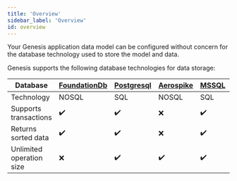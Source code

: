 ```yaml
---
title: 'Overview'
sidebar_label: 'Overview'
id: overview
---
```


Your Genesis application data model can be configured without concern for the database technology used to store the model and data.

Genesis supports the following database technologies for data storage:

| Database | [FoundationDb](/database/database-technology/foundationdb/) | [Postgresql](/database/database-technology/sql/#postgresql) | [Aerospike](/database/database-technology/aerospike/) | [MSSQL](/database/database-technology/sql/#ms-sql) | [Oracle](/database/database-technology/sql/#oracle) |
| --- | --- | --- | --- |----------------------------------------------------|-----------------------------------------------------|
| Technology | NOSQL | SQL | NOSQL | SQL                                                | SQL                                                 |
| Supports transactions | ✔️ | ✔️ | ❌ | ✔️                                                 | ✔️                                                  |
| Returns sorted data | ✔️ | ✔️ | ❌ | ✔️                                                 | ✔️                                                  |
| Unlimited operation size | ❌ | ✔️ | ✔️ | ✔️                                                 | ✔️                                                  |

